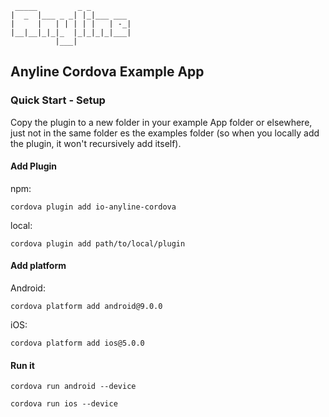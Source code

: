 	 _____         _ _         
	|  _  |___ _ _| |_|___ ___ 
	|     |   | | | | |   | -_|
	|__|__|_|_|_  |_|_|_|_|___|
	          |___|            
	          
## Anyline Cordova Example App ##


### Quick Start - Setup

Copy the plugin to a new folder in your example App folder or elsewhere, just not in the same folder es the examples
folder (so when you locally add the plugin, it won't recursively add itself).

#### Add Plugin

npm:
```
cordova plugin add io-anyline-cordova
```
local:
```
cordova plugin add path/to/local/plugin
```

#### Add platform

Android:
```
cordova platform add android@9.0.0
```
iOS:
```
cordova platform add ios@5.0.0
```

#### Run it

```
cordova run android --device 
```


```
cordova run ios --device 
```
